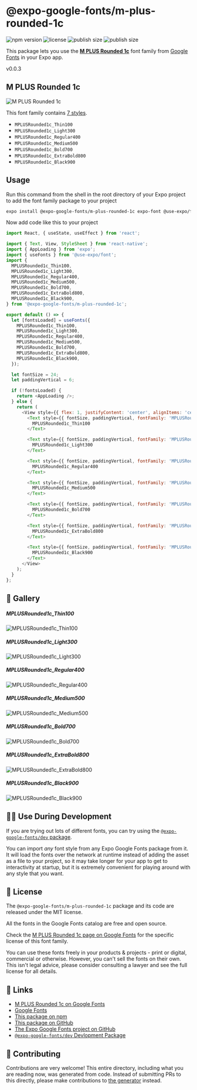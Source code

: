 # @expo-google-fonts/m-plus-rounded-1c

![npm version](https://flat.badgen.net/npm/v/@expo-google-fonts/m-plus-rounded-1c)
![license](https://flat.badgen.net/github/license/expo/google-fonts)
![publish size](https://flat.badgen.net/packagephobia/install/@expo-google-fonts/m-plus-rounded-1c)
![publish size](https://flat.badgen.net/packagephobia/publish/@expo-google-fonts/m-plus-rounded-1c)

This package lets you use the [**M PLUS Rounded 1c**](https://fonts.google.com/specimen/M+PLUS+Rounded+1c) font family from [Google Fonts](https://fonts.google.com/) in your Expo app.

v0.0.3

## M PLUS Rounded 1c

![M PLUS Rounded 1c](./font-family.png)

This font family contains [7 styles](#-gallery).

- `MPLUSRounded1c_Thin100`
- `MPLUSRounded1c_Light300`
- `MPLUSRounded1c_Regular400`
- `MPLUSRounded1c_Medium500`
- `MPLUSRounded1c_Bold700`
- `MPLUSRounded1c_ExtraBold800`
- `MPLUSRounded1c_Black900`

## Usage

Run this command from the shell in the root directory of your Expo project to add the font family package to your project
```sh
expo install @expo-google-fonts/m-plus-rounded-1c expo-font @use-expo/font
```

Now add code like this to your project
```js
import React, { useState, useEffect } from 'react';

import { Text, View, StyleSheet } from 'react-native';
import { AppLoading } from 'expo';
import { useFonts } from '@use-expo/font';
import {
  MPLUSRounded1c_Thin100,
  MPLUSRounded1c_Light300,
  MPLUSRounded1c_Regular400,
  MPLUSRounded1c_Medium500,
  MPLUSRounded1c_Bold700,
  MPLUSRounded1c_ExtraBold800,
  MPLUSRounded1c_Black900,
} from '@expo-google-fonts/m-plus-rounded-1c';

export default () => {
  let [fontsLoaded] = useFonts({
    MPLUSRounded1c_Thin100,
    MPLUSRounded1c_Light300,
    MPLUSRounded1c_Regular400,
    MPLUSRounded1c_Medium500,
    MPLUSRounded1c_Bold700,
    MPLUSRounded1c_ExtraBold800,
    MPLUSRounded1c_Black900,
  });

  let fontSize = 24;
  let paddingVertical = 6;

  if (!fontsLoaded) {
    return <AppLoading />;
  } else {
    return (
      <View style={{ flex: 1, justifyContent: 'center', alignItems: 'center' }}>
        <Text style={{ fontSize, paddingVertical, fontFamily: 'MPLUSRounded1c_Thin100' }}>
          MPLUSRounded1c_Thin100
        </Text>

        <Text style={{ fontSize, paddingVertical, fontFamily: 'MPLUSRounded1c_Light300' }}>
          MPLUSRounded1c_Light300
        </Text>

        <Text style={{ fontSize, paddingVertical, fontFamily: 'MPLUSRounded1c_Regular400' }}>
          MPLUSRounded1c_Regular400
        </Text>

        <Text style={{ fontSize, paddingVertical, fontFamily: 'MPLUSRounded1c_Medium500' }}>
          MPLUSRounded1c_Medium500
        </Text>

        <Text style={{ fontSize, paddingVertical, fontFamily: 'MPLUSRounded1c_Bold700' }}>
          MPLUSRounded1c_Bold700
        </Text>

        <Text style={{ fontSize, paddingVertical, fontFamily: 'MPLUSRounded1c_ExtraBold800' }}>
          MPLUSRounded1c_ExtraBold800
        </Text>

        <Text style={{ fontSize, paddingVertical, fontFamily: 'MPLUSRounded1c_Black900' }}>
          MPLUSRounded1c_Black900
        </Text>
      </View>
    );
  }
};

```

## 🔡 Gallery

##### MPLUSRounded1c_Thin100
![MPLUSRounded1c_Thin100](./6d028025ec621f30d69f25f3b121f0eb6e4678e96d47f16d760f1fcf59248d2c.ttf.png)

##### MPLUSRounded1c_Light300
![MPLUSRounded1c_Light300](./8e6655c0fc1e40abbfe6631bef1b71cf55ed1f706c0d130fa9fc82cfb1a644c7.ttf.png)

##### MPLUSRounded1c_Regular400
![MPLUSRounded1c_Regular400](./ff70cb1f3f4fe4691c6ec7c7725c4a0aa37e2d1fa2704d659c9efcd304a6bb24.ttf.png)

##### MPLUSRounded1c_Medium500
![MPLUSRounded1c_Medium500](./a6066483cf3c5b68c17d69a4a957e9a50dbe366ac10cbf88a9f3776744ec5048.ttf.png)

##### MPLUSRounded1c_Bold700
![MPLUSRounded1c_Bold700](./c9070409f93c9e7a46a302d0205de1c15bdde3b59f65c32ff73315592afaf17e.ttf.png)

##### MPLUSRounded1c_ExtraBold800
![MPLUSRounded1c_ExtraBold800](./a7b92c0902d7c3f543a4ecc04c44c8cf62f26c4bcc92ecb26e40ef9849277e61.ttf.png)

##### MPLUSRounded1c_Black900
![MPLUSRounded1c_Black900](./cadad2376795cd1bcdaae984a16f1fef7e2f18ca27fd2493f32f620867a1ef05.ttf.png)


## 👩‍💻 Use During Development

If you are trying out lots of different fonts, you can try using the [`@expo-google-fonts/dev` package](https://github.com/expo/google-fonts/tree/master/font-packages/dev#readme).

You can import *any* font style from any Expo Google Fonts package from it. It will load the fonts
over the network at runtime instead of adding the asset as a file to your project, so it may take longer
for your app to get to interactivity at startup, but it is extremely convenient
for playing around with any style that you want.

## 📖 License

The `@expo-google-fonts/m-plus-rounded-1c` package and its code are released under the MIT license.

All the fonts in the Google Fonts catalog are free and open source.

Check the [M PLUS Rounded 1c page on Google Fonts](https://fonts.google.com/specimen/M+PLUS+Rounded+1c) for the specific license of this font family.

You can use these fonts freely in your products & projects - print or digital, commercial or otherwise. However, you can't sell the fonts on their own. This isn't legal advice, please consider consulting a lawyer and see the full license for all details.

## 🔗 Links

- [M PLUS Rounded 1c on Google Fonts](https://fonts.google.com/specimen/M+PLUS+Rounded+1c)
- [Google Fonts](https://fonts.google.com/)
- [This package on npm](https://www.npmjs.com/package/@expo-google-fonts/m-plus-rounded-1c)
- [This package on GitHub](https://github.com/expo/google-fonts/tree/master/font-packages/m-plus-rounded-1c)
- [The Expo Google Fonts project on GitHub](https://github.com/expo/google-fonts)
- [`@expo-google-fonts/dev` Devlopment Package](https://github.com/expo/google-fonts/tree/master/font-packages/dev)


## 🤝 Contributing

Contributions are very welcome! This entire directory, including what you are reading now, was generated from code. Instead of submitting PRs to this directly, please make contributions to [the generator](https://github.com/expo/google-fonts/tree/master/packages/generator) instead.
